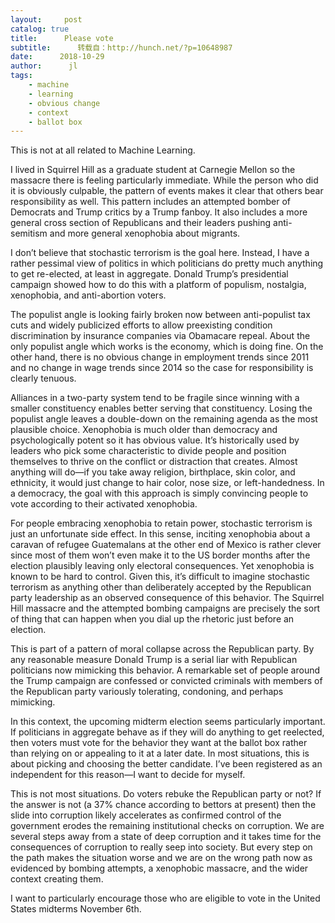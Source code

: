 ```yaml
---
layout:     post
catalog: true
title:      Please vote
subtitle:      转载自：http://hunch.net/?p=10648987
date:      2018-10-29
author:      jl
tags:
    - machine
    - learning
    - obvious change
    - context
    - ballot box
---
```


This is not at all related to Machine Learning.

I lived in Squirrel Hill as a graduate student at Carnegie Mellon so the massacre there is feeling particularly immediate. While the person who did it is obviously culpable, the pattern of events makes it clear that others bear responsibility as well. This pattern includes an attempted bomber of Democrats and Trump critics by a Trump fanboy. It also includes a more general cross section of Republicans and their leaders pushing anti-semitism and more general xenophobia about migrants.

I don’t believe that stochastic terrorism is the goal here. Instead, I have a rather pessimal view of politics in which politicians do pretty much anything to get re-elected, at least in aggregate. Donald Trump’s presidential campaign showed how to do this with a platform of populism, nostalgia, xenophobia, and anti-abortion voters.

The populist angle is looking fairly broken now between anti-populist tax cuts and widely publicized efforts to allow preexisting condition discrimination by insurance companies via Obamacare repeal. About the only populist angle which works is the economy, which is doing fine. On the other hand, there is no obvious change in employment trends since 2011 and no change in wage trends since 2014 so the case for responsibility is clearly tenuous. 

Alliances in a two-party system tend to be fragile since winning with a smaller constituency enables better serving that constituency. Losing the populist angle leaves a double-down on the remaining agenda as the most plausible choice. Xenophobia is much older than democracy and psychologically potent so it has obvious value. It’s historically used by leaders who pick some characteristic to divide people and position themselves to thrive on the conflict or distraction that creates. Almost anything will do—if you take away religion, birthplace, skin color, and ethnicity, it would just change to hair color, nose size, or left-handedness. In a democracy, the goal with this approach is simply convincing people to vote according to their activated xenophobia. 

For people embracing xenophobia to retain power, stochastic terrorism is just an unfortunate side effect. In this sense, inciting xenophobia about a caravan of refugee Guatemalans at the other end of Mexico is rather clever since most of them won’t even make it to the US border months after the election plausibly leaving only electoral consequences. Yet xenophobia is known to be hard to control. Given this, it’s difficult to imagine stochastic terrorism as anything other than deliberately accepted by the Republican party leadership as an observed consequence of this behavior. The Squirrel Hill massacre and the attempted bombing campaigns are precisely the sort of thing that can happen when you dial up the rhetoric just before an election.

This is part of a pattern of moral collapse across the Republican party. By any reasonable measure Donald Trump is a serial liar with Republican politicians now mimicking this behavior. A remarkable set of people around the Trump campaign are confessed or convicted criminals with members of the Republican party variously tolerating, condoning, and perhaps mimicking.

In this context, the upcoming midterm election seems particularly important. If politicians in aggregate behave as if they will do anything to get reelected, then voters must vote for the behavior they want at the ballot box rather than relying on or appealing to it at a later date. In most situations, this is about picking and choosing the better candidate. I’ve been registered as an independent for this reason—I want to decide for myself.

This is not most situations. Do voters rebuke the Republican party or not? If the answer is not (a 37% chance according to bettors at present) then the slide into corruption likely accelerates as confirmed control of the government erodes the remaining institutional checks on corruption. We are several steps away from a state of deep corruption and it takes time for the consequences of corruption to really seep into society. But every step on the path makes the situation worse and we are on the wrong path now as evidenced by bombing attempts, a xenophobic massacre, and the wider context creating them.

I want to particularly encourage those who are eligible to vote in the United States midterms November 6th.
